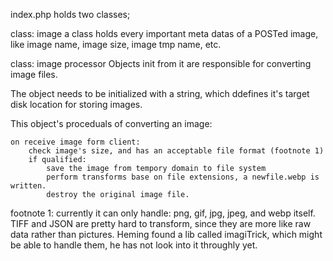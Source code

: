 index.php holds two classes;

class: image
a class holds every important meta datas of a POSTed image, like image name, image size, image tmp name, etc.

class: image processor
Objects init from it are responsible for converting image files.

The object needs to be initialized with a string, which ddefines it's target disk location for storing images.

This object's proceduals of converting an image:

	on receive image form client:
		check image's size, and has an acceptable file format (footnote 1)
		if qualified:
			save the image from tempory domain to file system
			perform transforms base on file extensions, a newfile.webp is written.
			destroy the original image file.


footnote 1: currently it can only handle: png, gif, jpg, jpeg, and webp itself. TIFF and JSON are pretty hard to transform, since they are more like raw data rather than pictures. Heming found a lib called imagiTrick, which might be able to handle them, he has not look into it throughly yet.
